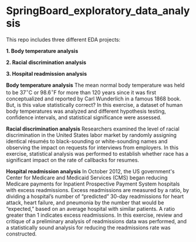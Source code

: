 # SpringBoard_exploratory_data_analysis

This repo includes three different EDA projects: 

__1. Body temperature analysis__

__2. Racial discrimination analysis__

__3. Hospital readmission analysis__


__Body temperature analysis__
The mean normal body temperature was held to be 37$^{\circ}$C or 98.6$^{\circ}$F for more than 120 years since it was first conceptualized and reported by Carl Wunderlich in a famous 1868 book. But, is this value statistically correct? In this exercise, a dataset of human body temperatures was analyzed and different hypothesis testing, confidence intervals, and statistical significance were assessed.

__Racial discrimination analysis__
Researchers examined the level of racial discrimination in the United States labor market by randomly assigning identical résumés to black-sounding or white-sounding names and observing the impact on requests for interviews from employers. In this exercise, statistical analysis was performed to establish whether race has a significant impact on the rate of callbacks for resumes.

__Hospital readmission analysis__
In October 2012, the US government's Center for Medicare and Medicaid Services (CMS) began reducing Medicare payments for Inpatient Prospective Payment System hospitals with excess readmissions. Excess readmissions are measured by a ratio, by dividing a hospital’s number of “predicted” 30-day readmissions for heart attack, heart failure, and pneumonia by the number that would be “expected,” based on an average hospital with similar patients. A ratio greater than 1 indicates excess readmissions. In this exercise, review and critique of a preliminary analysis of readmissions data was performed, and a statistically sound analysis for reducing the readmissions rate was constructed. 
